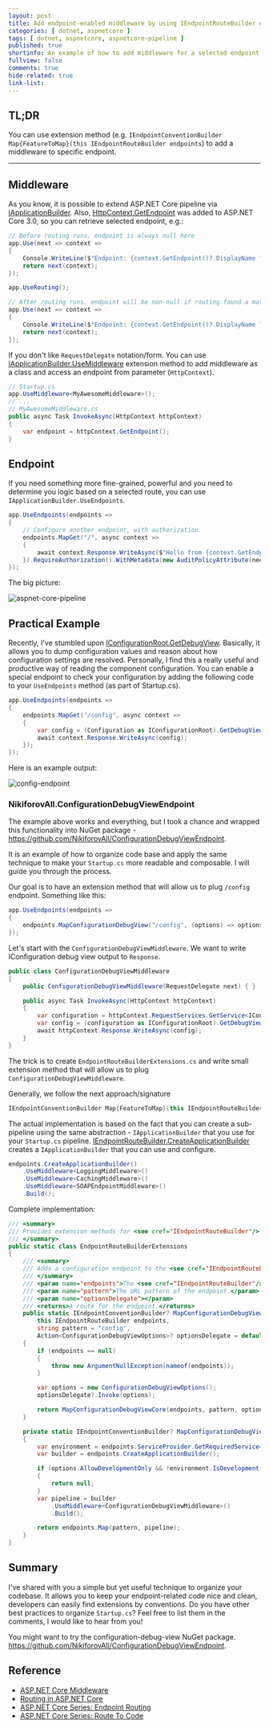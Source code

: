 ```yaml
---
layout: post
title: Add endpoint-enabled middleware by using IEndpointRouteBuilder extension method
categories: [ dotnet, aspnetcore ]
tags: [ dotnet, aspnetcore, aspnetcore-pipeline ]
published: true
shortinfo: An example of how to add middleware for a selected endpoint. EndpointRouteBuilderExtensions pattern.
fullview: false
comments: true
hide-related: true
link-list: 
---
```


## TL;DR

You can use extension method (e.g. `IEndpointConventionBuilder Map{FeatureToMap}(this IEndpointRouteBuilder endpoints`) to add a middleware to specific endpoint.

---

## Middleware

As you know, it is possible to extend ASP.NET Core pipeline via [IApplicationBuilder](https://docs.microsoft.com/en-us/aspnet/core/fundamentals/middleware/?view=aspnetcore-5.0#create-a-middleware-pipeline-with-iapplicationbuilder). Also, [HttpContext.GetEndpoint](https://docs.microsoft.com/en-us/dotnet/api/microsoft.aspnetcore.http.endpointhttpcontextextensions.getendpoint) was added to ASP.NET Core 3.0, so you can retrieve selected endpoint, e.g.:

```csharp
// Before routing runs, endpoint is always null here
app.Use(next => context =>
{
    Console.WriteLine($"Endpoint: {context.GetEndpoint()?.DisplayName ?? "(null)"}");
    return next(context);
});

app.UseRouting();

// After routing runs, endpoint will be non-null if routing found a match
app.Use(next => context =>
{
    Console.WriteLine($"Endpoint: {context.GetEndpoint()?.DisplayName ?? "(null)"}");
    return next(context);
});
```

If you don't like `RequestDelegate` notation/form. You can use [IApplicationBuilder.UseMiddleware](https://docs.microsoft.com/en-us/dotnet/api/microsoft.aspnetcore.builder.usemiddlewareextensions.usemiddleware) extension method to add middleware as a class and access an endpoint from parameter (`HttpContext`).

```csharp
// Startup.cs
app.UseMiddleware<MyAwesomeMiddleware>();
// ...
// MyAwesomeMiddleware.cs
public async Task InvokeAsync(HttpContext httpContext)
{
    var endpoint = httpContext.GetEndpoint();
}
```

## Endpoint

If you need something more fine-grained, powerful and you need to determine you logic based on a selected route, you can use `IApplicationBuilder.UseEndpoints`.

```csharp
app.UseEndpoints(endpoints =>
{
    // Configure another endpoint, with authorization.
    endpoints.MapGet("/", async context =>
    {
        await context.Response.WriteAsync($"Hello from {context.GetEndpoint()}!");
    }).RequireAuthorization().WithMetadata(new AuditPolicyAttribute(needsAudit: true));;
});
```

The big picture:

![aspnet-core-pipeline](/assets/endpoint-route/aspnet-core-pipeline.png)

## Practical Example

Recently, I've stumbled upon [IConfigurationRoot.GetDebugView](https://docs.microsoft.com/en-us/dotnet/api/microsoft.extensions.configuration.configurationrootextensions.getdebugview). Basically, it allows you to dump configuration values and reason about how configuration settings are resolved. Personally, I find this a really useful and productive way of reading the component configuration. You can enable a special endpoint to check your configuration by adding the following code to your `UseEndpoints` method (as part of Startup.cs).

```csharp
app.UseEndpoints(endpoints =>
{
    endpoints.MapGet("/config", async context =>
    {
        var config = (Configuration as IConfigurationRoot).GetDebugView();
        await context.Response.WriteAsync(config);
    });
});
```

Here is an example output:

![config-endpoint](/assets/endpoint-route/config-endpoint.png)

### NikiforovAll.ConfigurationDebugViewEndpoint

The example above works and everything, but I took a chance and wrapped this functionality into NuGet package - <https://github.com/NikiforovAll/ConfigurationDebugViewEndpoint>.

It is an example of how to organize code base and apply the same technique to make your `Startup.cs` more readable and composable. I will guide you through the process.

Our goal is to have an extension method that will allow us to plug `/config` endpoint. Something like this:

```csharp
app.UseEndpoints(endpoints =>
{
    endpoints.MapConfigurationDebugView("/config", (options) => options.AllowDevelopmentOnly = true);
});
```

Let's start with the `ConfigurationDebugViewMiddleware`. We want to write IConfiguration debug view output to `Response`.

```csharp
public class ConfigurationDebugViewMiddleware
{
    public ConfigurationDebugViewMiddleware(RequestDelegate next) { }

    public async Task InvokeAsync(HttpContext httpContext)
    {
        var configuration = httpContext.RequestServices.GetService<IConfiguration>();
        var config = (configuration as IConfigurationRoot).GetDebugView();
        await httpContext.Response.WriteAsync(config);
    }
}
```

The trick is to create `EndpointRouteBuilderExtensions.cs` and write small extension method that will allow us to plug `ConfigurationDebugViewMiddleware`.

Generally, we follow the next approach/signature

```csharp
IEndpointConventionBuilder Map{FeatureToMap}(this IEndpointRouteBuilder endpoints, string pattern = <defaultPattern>, Action<{FeatureOptions}> configure);
```

The actual implementation is based on the fact that you can create a sub-pipeline using the same abstraction - `IApplicationBuilder` that you use for your `Startup.cs` pipeline. [IEndpointRouteBuilder.CreateApplicationBuilder](https://docs.microsoft.com/en-us/dotnet/api/microsoft.aspnetcore.routing.iendpointroutebuilder.createapplicationbuilder) creates a `IApplicationBuilder` that you can use and configure.

```csharp
endpoints.CreateApplicationBuilder()
    .UseMiddleware<LoggingMiddleware>()
    .UseMiddleware<CachingMiddleware>()
    .UseMiddleware<SOAPEndpointMiddleware>()
    .Build();
```

Complete implementation:

```csharp
/// <summary>
/// Provides extension methods for <see cref="IEndpointRouteBuilder"/> to add routes.
/// </summary>
public static class EndpointRouteBuilderExtensions
{
    /// <summary>
    /// Adds a configuration endpoint to the <see cref="IEndpointRouteBuilder"/> with the specified template.
    /// </summary>
    /// <param name="endpoints">The <see cref="IEndpointRouteBuilder"/> to add endpoint to.</param>
    /// <param name="pattern">The URL pattern of the endpoint.</param>
    /// <param name="optionsDelegate"></param>
    /// <returns>A route for the endpoint.</returns>
    public static IEndpointConventionBuilder? MapConfigurationDebugView(
        this IEndpointRouteBuilder endpoints,
        string pattern = "config",
        Action<ConfigurationDebugViewOptions>? optionsDelegate = default)
    {
        if (endpoints == null)
        {
            throw new ArgumentNullException(nameof(endpoints));
        }

        var options = new ConfigurationDebugViewOptions();
        optionsDelegate?.Invoke(options);

        return MapConfigurationDebugViewCore(endpoints, pattern, options);
    }

    private static IEndpointConventionBuilder? MapConfigurationDebugViewCore(IEndpointRouteBuilder endpoints, string pattern, ConfigurationDebugViewOptions options)
    {
        var environment = endpoints.ServiceProvider.GetRequiredService<IHostEnvironment>();
        var builder = endpoints.CreateApplicationBuilder();

        if (options.AllowDevelopmentOnly && !environment.IsDevelopment())
        {
            return null;
        }
        var pipeline = builder
            .UseMiddleware<ConfigurationDebugViewMiddleware>()
            .Build();

        return endpoints.Map(pattern, pipeline);
    }
}
```

## Summary

I've shared with you a simple but yet useful technique to organize your codebase. It allows you to keep your endpoint-related code nice and clean, developers can easily find extensions by conventions. Do you have other best practices to organize `Startup.cs`? Feel free to list them in the comments, I would like to hear from you!

You might want to try the configuration-debug-view NuGet package. <https://github.com/NikiforovAll/ConfigurationDebugViewEndpoint>.

## Reference

* [ASP.NET Core Middleware](https://docs.microsoft.com/en-us/aspnet/core/fundamentals/middleware/)
* [Routing in ASP.NET Core](https://docs.microsoft.com/en-us/aspnet/core/fundamentals/routing)
* [ASP.NET Core Series: Endpoint Routing](https://www.youtube.com/watch?v=fSSPEM3e7yY)
* [ASP.NET Core Series: Route To Code](https://www.youtube.com/watch?v=j-33Uz32hG0)
